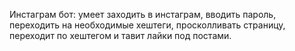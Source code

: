 
 Инстаграм бот: умеет заходить в инстаграм, вводить пароль, переходить  на необходимые хештеги, просколливать страницу, переходит по  хештегом и тавит лайки под постами.
